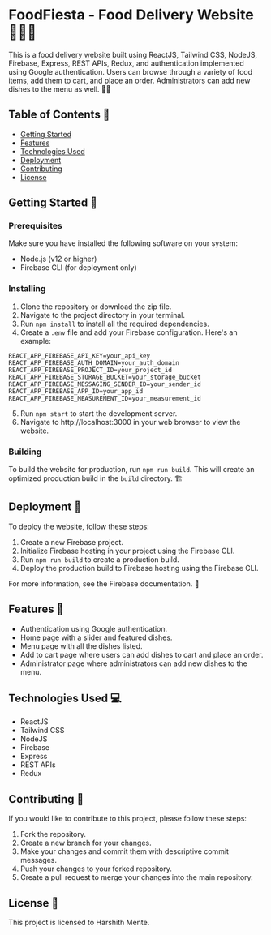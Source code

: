 # FoodFiesta -  Food Delivery Website 🍔🍟🚚

This is a food delivery website built using ReactJS, Tailwind CSS, NodeJS, Firebase, Express, REST APIs, Redux, and authentication implemented using Google authentication. Users can browse through a variety of food items, add them to cart, and place an order. Administrators can add new dishes to the menu as well. 🍕🍝

## Table of Contents 📜

- [Getting Started](#getting-started)
- [Features](#features)
- [Technologies Used](#technologies-used)
- [Deployment](#deployment)
- [Contributing](#contributing)
- [License](#license)

## Getting Started 🚀

### Prerequisites

Make sure you have installed the following software on your system:

- Node.js (v12 or higher)
- Firebase CLI (for deployment only)

### Installing

1. Clone the repository or download the zip file.
2. Navigate to the project directory in your terminal.
3. Run `npm install` to install all the required dependencies.
4. Create a `.env` file and add your Firebase configuration. Here's an example:

```
REACT_APP_FIREBASE_API_KEY=your_api_key
REACT_APP_FIREBASE_AUTH_DOMAIN=your_auth_domain
REACT_APP_FIREBASE_PROJECT_ID=your_project_id
REACT_APP_FIREBASE_STORAGE_BUCKET=your_storage_bucket
REACT_APP_FIREBASE_MESSAGING_SENDER_ID=your_sender_id
REACT_APP_FIREBASE_APP_ID=your_app_id
REACT_APP_FIREBASE_MEASUREMENT_ID=your_measurement_id
```

5. Run `npm start` to start the development server.
6. Navigate to http://localhost:3000 in your web browser to view the website.

### Building

To build the website for production, run `npm run build`. This will create an optimized production build in the `build` directory. 🏗️

## Deployment 🚀

To deploy the website, follow these steps:

1. Create a new Firebase project.
2. Initialize Firebase hosting in your project using the Firebase CLI.
3. Run `npm run build` to create a production build.
4. Deploy the production build to Firebase hosting using the Firebase CLI.

For more information, see the Firebase documentation. 📖

## Features 🌟

- Authentication using Google authentication.
- Home page with a slider and featured dishes.
- Menu page with all the dishes listed.
- Add to cart page where users can add dishes to cart and place an order.
- Administrator page where administrators can add new dishes to the menu.

## Technologies Used 💻

- ReactJS
- Tailwind CSS
- NodeJS
- Firebase
- Express
- REST APIs
- Redux

## Contributing 🤝

If you would like to contribute to this project, please follow these steps:

1. Fork the repository.
2. Create a new branch for your changes.
3. Make your changes and commit them with descriptive commit messages.
4. Push your changes to your forked repository.
5. Create a pull request to merge your changes into the main repository.

## License 📝

This project is licensed to Harshith Mente.

